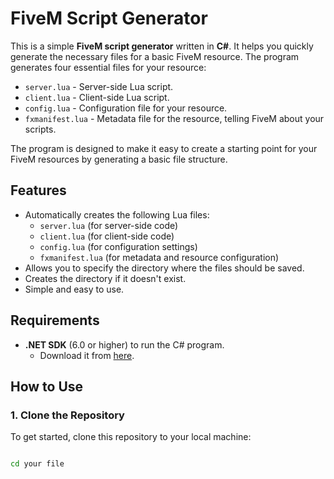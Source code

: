
# FiveM Script Generator

This is a simple **FiveM script generator** written in **C#**. It helps you quickly generate the necessary files for a basic FiveM resource. The program generates four essential files for your resource:

- `server.lua` - Server-side Lua script.
- `client.lua` - Client-side Lua script.
- `config.lua` - Configuration file for your resource.
- `fxmanifest.lua` - Metadata file for the resource, telling FiveM about your scripts.

The program is designed to make it easy to create a starting point for your FiveM resources by generating a basic file structure.

## Features

- Automatically creates the following Lua files:
  - `server.lua` (for server-side code)
  - `client.lua` (for client-side code)
  - `config.lua` (for configuration settings)
  - `fxmanifest.lua` (for metadata and resource configuration)
- Allows you to specify the directory where the files should be saved.
- Creates the directory if it doesn't exist.
- Simple and easy to use.

## Requirements

- **.NET SDK** (6.0 or higher) to run the C# program.
  - Download it from [here](https://dotnet.microsoft.com/download).

## How to Use

### 1. Clone the Repository

To get started, clone this repository to your local machine:

```bash

cd your file
